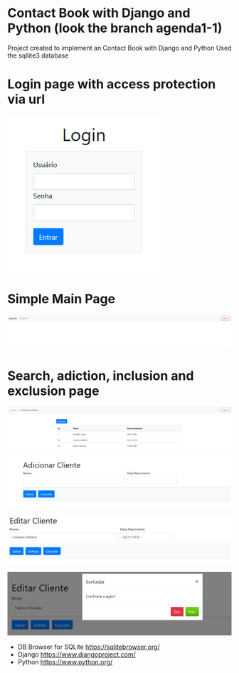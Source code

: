 # Contact Book with Django and Python (look the branch agenda1-1)

Project created to implement an Contact Book with Django and Python
Used the sqllite3 database

# Login page with access protection via url

![Login Page](img/login.PNG)

# Simple Main Page

![Main Page](img/Main.PNG)

# Search, adiction, inclusion and exclusion page

![Search Page](img/Search.PNG)

![Add Page](img/Add.PNG)

![Edit Page](img/Edit.PNG)

![Exclusion Page](img/Exclusion.PNG)

- DB Browser for SQLite https://sqlitebrowser.org/
- Django https://www.djangoproject.com/
- Python https://www.python.org/ 